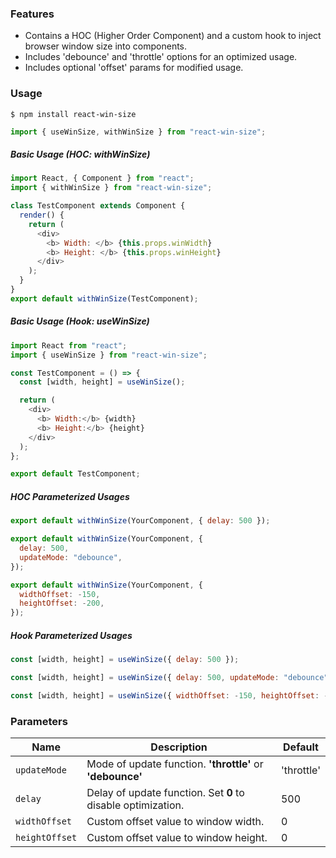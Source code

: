 ### Features

- Contains a HOC (Higher Order Component) and a custom hook to inject browser window size into components.
- Includes 'debounce' and 'throttle' options for an optimized usage.
- Includes optional 'offset' params for modified usage.

### Usage

`$ npm install react-win-size`

```javascript
import { useWinSize, withWinSize } from "react-win-size";
```

##### Basic Usage (HOC: withWinSize)

```javascript
import React, { Component } from "react";
import { withWinSize } from "react-win-size";

class TestComponent extends Component {
  render() {
    return (
      <div>
        <b> Width: </b> {this.props.winWidth}
        <b> Height: </b> {this.props.winHeight}
      </div>
    );
  }
}
export default withWinSize(TestComponent);
```

##### Basic Usage (Hook: useWinSize)

```javascript
import React from "react";
import { useWinSize } from "react-win-size";

const TestComponent = () => {
  const [width, height] = useWinSize();

  return (
    <div>
      <b> Width:</b> {width}
      <b> Height:</b> {height}
    </div>
  );
};

export default TestComponent;
```

##### HOC Parameterized Usages

```javascript
export default withWinSize(YourComponent, { delay: 500 });

export default withWinSize(YourComponent, {
  delay: 500,
  updateMode: "debounce",
});

export default withWinSize(YourComponent, {
  widthOffset: -150,
  heightOffset: -200,
});
```

##### Hook Parameterized Usages

```javascript
const [width, height] = useWinSize({ delay: 500 });

const [width, height] = useWinSize({ delay: 500, updateMode: "debounce" });

const [width, height] = useWinSize({ widthOffset: -150, heightOffset: -200 });
```

### Parameters

| Name           | Description                                                  | Default    |
| -------------- | ------------------------------------------------------------ | ---------- |
| `updateMode`   | Mode of update function. **'throttle'** or **'debounce'**    | 'throttle' |
| `delay`        | Delay of update function. Set **0** to disable optimization. | 500        |
| `widthOffset`  | Custom offset value to window width.                         | 0          |
| `heightOffset` | Custom offset value to window height.                        | 0          |
